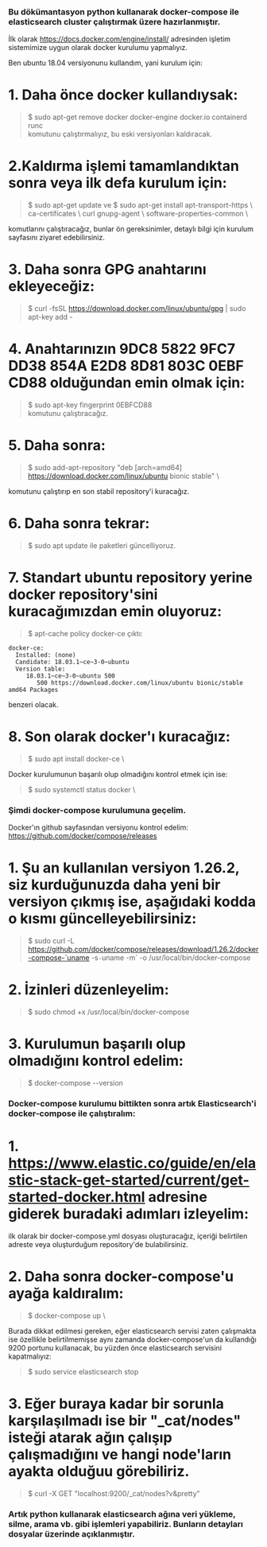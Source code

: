 ### Bu dökümantasyon python kullanarak docker-compose ile elasticsearch cluster çalıştırmak üzere hazırlanmıştır.

İlk olarak https://docs.docker.com/engine/install/ adresinden işletim sistemimize uygun olarak docker kurulumu yapmalıyız.

Ben ubuntu 18.04 versiyonunu kullandım, yani kurulum için:

# 1. Daha önce docker kullandıysak:
> $ sudo apt-get remove docker docker-engine docker.io containerd runc \
komutunu çalıştırmalıyız, bu eski versiyonları kaldıracak.

# 2.Kaldırma işlemi tamamlandıktan sonra veya ilk defa kurulum için:

> $ sudo apt-get update
ve
> $ sudo apt-get install apt-transport-https \ ca-certificates \ curl gnupg-agent \ software-properties-common \
  
komutlarını çalıştıracağız, bunlar ön gereksinimler, detaylı bilgi için kurulum sayfasını ziyaret edebilirsiniz.

# 3. Daha sonra GPG anahtarını ekleyeceğiz:
> $ curl -fsSL https://download.docker.com/linux/ubuntu/gpg | sudo apt-key add -

# 4. Anahtarınızın 9DC8 5822 9FC7 DD38 854A  E2D8 8D81 803C 0EBF CD88 olduğundan emin olmak için:
> $ sudo apt-key fingerprint 0EBFCD88 \
komutunu çalıştıracağız.

# 5. Daha sonra:

> $ sudo add-apt-repository "deb [arch=amd64] https://download.docker.com/linux/ubuntu bionic stable" \
   
komutunu çalıştırıp en son stabil repository'i kuracağız.

# 6. Daha sonra tekrar:
> $ sudo apt update 
ile paketleri güncelliyoruz.

# 7. Standart ubuntu repository yerine docker repository'sini kuracağımızdan emin oluyoruz:
> $ apt-cache policy docker-ce 
çıktı:
```
docker-ce:
  Installed: (none)
  Candidate: 18.03.1~ce~3-0~ubuntu
  Version table:
     18.03.1~ce~3-0~ubuntu 500
        500 https://download.docker.com/linux/ubuntu bionic/stable amd64 Packages
```
benzeri olacak.

# 8. Son olarak docker'ı kuracağız:

> $ sudo apt install docker-ce \

Docker kurulumunun başarılı olup olmadığını kontrol etmek için ise:

> $ sudo systemctl status docker \

### Şimdi docker-compose kurulumuna geçelim.

Docker'ın github sayfasından versiyonu kontrol edelim:
https://github.com/docker/compose/releases
# 1. Şu an kullanılan versiyon 1.26.2, siz kurduğunuzda daha yeni bir versiyon çıkmış ise, aşağıdaki kodda o kısmı güncelleyebilirsiniz:
> $ sudo curl -L https://github.com/docker/compose/releases/download/1.26.2/docker-compose-`uname -s`-`uname -m` -o /usr/local/bin/docker-compose

# 2. İzinleri düzenleyelim:
> $ sudo chmod +x /usr/local/bin/docker-compose

# 3. Kurulumun başarılı olup olmadığını kontrol edelim:
> $ docker-compose --version

### Docker-compose kurulumu bittikten sonra artık Elasticsearch'i docker-compose ile çalıştıralım:

# 1. https://www.elastic.co/guide/en/elastic-stack-get-started/current/get-started-docker.html adresine giderek buradaki  adımları izleyelim:

ilk olarak bir docker-compose.yml dosyası oluşturacağız, içeriği belirtilen adreste veya oluşturduğum repository'de bulabilirsiniz.

# 2. Daha sonra docker-compose'u ayağa kaldıralım:

> $ docker-compose up \

Burada dikkat edilmesi gereken, eğer elasticsearch servisi zaten çalışmakta ise özellikle belirtilmemişse aynı zamanda docker-compose'un da kullandığı 9200 portunu kullanacak, bu yüzden önce elasticsearch servisini kapatmalıyız:

> $ sudo service elasticsearch stop

# 3. Eğer buraya kadar bir sorunla karşılaşılmadı ise bir "_cat/nodes" isteği atarak ağın çalışıp çalışmadığını ve hangi node'ların ayakta olduğuu görebiliriz.

> $ curl -X GET "localhost:9200/_cat/nodes?v&pretty"

### Artık python kullanarak elasticsearch ağına veri yükleme, silme, arama vb. gibi işlemleri yapabiliriz. Bunların detayları dosyalar üzerinde açıklanmıştır.

